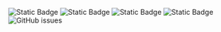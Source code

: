 ![Static Badge](https://img.shields.io/badge/blacklists-60-000000) ![Static Badge](https://img.shields.io/badge/blacklisted-3072410-cc0000) ![Static Badge](https://img.shields.io/badge/whitelisted-2242-00CC00) ![Static Badge](https://img.shields.io/badge/streaming_blacklist-28106-000000) ![GitHub issues](https://img.shields.io/github/issues/fabriziosalmi/blacklists)
